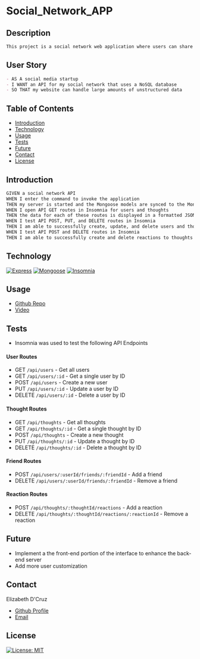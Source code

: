 # Social_Network_APP

## Description
```md
This project is a social network web application where users can share their thoughts, react to friends' thoughts, and create a friend list. 
```

## User Story
```md
- AS A social media startup
- I WANT an API for my social network that uses a NoSQL database
- SO THAT my website can handle large amounts of unstructured data
```

## Table of Contents

- [Introduction](#introduction)
- [Technology](#technology)
- [Usage](#usage)
- [Tests](#tests)
- [Future](#future)
- [Contact](#credits)
- [License](#license)

## Introduction
```md
GIVEN a social network API
WHEN I enter the command to invoke the application
THEN my server is started and the Mongoose models are synced to the MongoDB database
WHEN I open API GET routes in Insomnia for users and thoughts
THEN the data for each of these routes is displayed in a formatted JSON
WHEN I test API POST, PUT, and DELETE routes in Insomnia
THEN I am able to successfully create, update, and delete users and thoughts in my database
WHEN I test API POST and DELETE routes in Insomnia
THEN I am able to successfully create and delete reactions to thoughts and add and remove friends to a user's friend list
```

## Technology
[![Express](https://img.shields.io/badge/Framework-Express-80ff00?style=plastic&logo=Express&logoWidth=10)](https://expressjs.com/)
[![Mongoose](https://img.shields.io/badge/ORM-Mongoose-80ff00?style=plastic&logo=Mongoose&logoWidth=10)](https://mongoosejs.com/)
[![Insomnia](https://img.shields.io/badge/Tool-Insomnia-80ff00?style=plastic&logo=Insomnia&logoWidth=10)](https://insomnia.rest/)

## Usage
- [Github Repo](https://github.com/dcruzel/Social_Network_APP)
- [Video](https://drive.google.com/file/d/10cpf3PbN7C5JECusATJSoSSqDF9r8ubP/view?usp=sharing)

## Tests
- Insomnia was used to test the following API Endpoints

#### **User Routes**
- GET `/api/users` - Get all users
- GET `/api/users/:id` - Get a single user by ID
- POST `/api/users` - Create a new user
- PUT `/api/users/:id` - Update a user by ID
- DELETE `/api/users/:id` - Delete a user by ID

#### **Thought Routes**
- GET `/api/thoughts` - Get all thoughts
- GET `/api/thoughts/:id` - Get a single thought by ID
- POST `/api/thoughts` - Create a new thought
- PUT `/api/thoughts/:id` - Update a thought by ID
- DELETE `/api/thoughts/:id` - Delete a thought by ID

#### **Friend Routes**
- POST `/api/users/:userId/friends/:friendId` - Add a friend
- DELETE `/api/users/:userId/friends/:friendId` - Remove a friend

#### **Reaction Routes**
- POST `/api/thoughts/:thoughtId/reactions` - Add a reaction
- DELETE `/api/thoughts/:thoughtId/reactions/:reactionId` - Remove a reaction

## Future
- Implement a the front-end portion of the interface to enhance the back-end server
- Add more user customization

## Contact

Elizabeth D'Cruz
- [Github Profile](https://github.com/dcruzel)
- [Email](Liz.c.dcruz@gmail.com)

## License

[![License: MIT](https://img.shields.io/badge/License-MIT-yellow.svg)](https://opensource.org/licenses/MIT)

